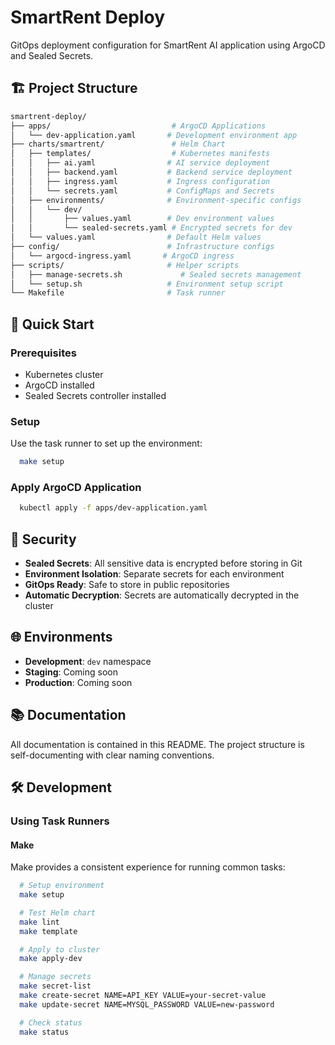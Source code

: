 # SmartRent Deploy

GitOps deployment configuration for SmartRent AI application using ArgoCD and Sealed Secrets.

## 🏗️ Project Structure

```bash
smartrent-deploy/
├── apps/                           # ArgoCD Applications
│   └── dev-application.yaml       # Development environment app
├── charts/smartrent/               # Helm Chart
│   ├── templates/                  # Kubernetes manifests
│   │   ├── ai.yaml                # AI service deployment
│   │   ├── backend.yaml           # Backend service deployment
│   │   ├── ingress.yaml           # Ingress configuration
│   │   └── secrets.yaml           # ConfigMaps and Secrets
│   ├── environments/              # Environment-specific configs
│   │   └── dev/
│   │       ├── values.yaml        # Dev environment values
│   │       └── sealed-secrets.yaml # Encrypted secrets for dev
│   └── values.yaml                # Default Helm values
├── config/                        # Infrastructure configs
│   └── argocd-ingress.yaml       # ArgoCD ingress
├── scripts/                       # Helper scripts
│   ├── manage-secrets.sh             # Sealed secrets management
│   └── setup.sh                   # Environment setup script
└── Makefile                       # Task runner
```

## 🚀 Quick Start

### Prerequisites
- Kubernetes cluster
- ArgoCD installed
- Sealed Secrets controller installed

### Setup

Use the task runner to set up the environment:
```bash
  make setup
```

### Apply ArgoCD Application
```bash
  kubectl apply -f apps/dev-application.yaml
```

## 🔐 Security

- **Sealed Secrets**: All sensitive data is encrypted before storing in Git
- **Environment Isolation**: Separate secrets for each environment
- **GitOps Ready**: Safe to store in public repositories
- **Automatic Decryption**: Secrets are automatically decrypted in the cluster

## 🌐 Environments

- **Development**: `dev` namespace
- **Staging**: Coming soon
- **Production**: Coming soon

## 📚 Documentation

All documentation is contained in this README. The project structure is self-documenting with clear naming conventions.

## 🛠️ Development

### Using Task Runners

#### Make
Make provides a consistent experience for running common tasks:

```bash
  # Setup environment
  make setup

  # Test Helm chart
  make lint
  make template

  # Apply to cluster
  make apply-dev

  # Manage secrets
  make secret-list
  make create-secret NAME=API_KEY VALUE=your-secret-value
  make update-secret NAME=MYSQL_PASSWORD VALUE=new-password

  # Check status
  make status
```

